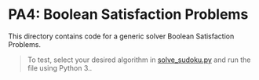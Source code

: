 # PA4: Boolean Satisfaction Problems

This directory contains code for a generic solver Boolean Satisfaction Problems.

> To test, select your desired algorithm in [solve_sudoku.py](./solve_sudoku.py) and run the file using Python 3..
